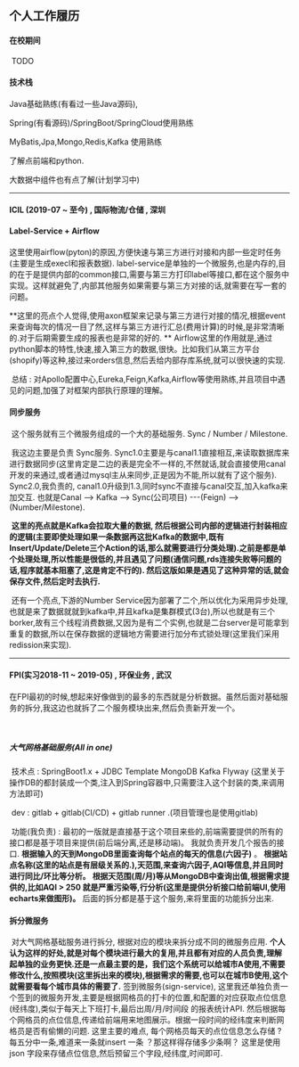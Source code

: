 ## 								个人工作履历



####  在校期间

​	TODO



#### 技术栈

  Java基础熟练(有看过一些Java源码),

  Spring(有看源码)/SpringBoot/SpringCloud使用熟练

  MyBatis,Jpa,Mongo,Redis,Kafka 使用熟练

  了解点前端和python.

   大数据中组件也有点了解(计划学习中)	

------



####  ICIL (2019-07 ~ 至今) ,  国际物流/仓储 ,  深圳

####    Label-Service + Airflow

​	 	这里使用airflow(pyton)的原因,方便快速与第三方进行对接和内部一些定时任务(主要是生成execl和报表数据).   label-service是单独的一个微服务,也是内存的,目的在于是提供内部的common接口,需要与第三方打印label等接口,都在这个服务中实现。这样就避免了,内部其他服务如果需要与第三方对接的话,就需要在写一套的问题。

​         **这里的亮点个人觉得,使用axon框架来记录与第三方进行对接的情况,根据event来查询每次的情况一目了然,这样与第三方进行汇总(费用计算)的时候,是非常清晰的.对于后期需要生成的报表也是非常的好的. **  Airflow这里的作用就是,通过python脚本的特性,快速,接入第三方的数据,很快。比如我们从第三方平台(shopify)等这种,接过来orders信息,然后丢给内部存库系统,就可以很快速的实现.

​        总结 :  对Apollo配置中心,Eureka,Feign,Kafka,Airflow等使用熟练,并且项目中遇见的问题,加强了对框架内部执行原理的理解。



####   同步服务

​	  这个服务就有三个微服务组成的一个大的基础服务. Sync / Number / Milestone.

​      我这边主要是负责 Sync服务. Sync1.0主要是与canal1.1直接相互,来读取数据库来进行数据同步(这里肯定是二边的表是完全不一样的,不然就话,就会直接使用canal开发的来通过,或者通过mysql主从来同步,正是因为不能,所以就有了这个服务).  Sync2.0,我负责的, canal1.0升级到1.3,同时sync不直接与canal交互,加入kafka来加交互.  也就是Canal --> Kafka --> Sync(公司项目)  ---(Feign) --> (Number/Milestone). 

​    **这里的亮点就是Kafka会拉取大量的数据, 然后根据公司内部的逻辑进行封装相应的逻辑(主要即使处理如果一条数据再这批Kafka的数据中,既有Insert/Update/Delete三个Action的话,那么就需要进行分类处理).之前是都是单个处理处理,所以性能是很低的,并且遇见了问题(通信问题,rds连接失败等问题的话,程序就基本阻塞了,这是肯定不行的). 然后这版如果是遇见了这种异常的话,就会保存文件,然后定时去执行.**

​       还有一个亮点,下游的Number Service因为部署了二个,所以优化为采用异步处理,也就是来了数据就就到kafka中,并且kafka是集群模式(3台),所以也就是有三个borker,故有三个线程消费数据,又因为是有二个实例,也就是二台server是可能拿到重复的数据,所以在保存数据的逻辑地方需要进行加分布式锁处理(这里我们采用redission来实现).

------



####  FPI(实习2018-11  ~  2019-05) , 环保业务 , 武汉

​		在FPI最初的时候,想起来好像做到的最多的东西就是分析数据。虽然后面对基础服务的拆分,我这边也就拆了二个服务模块出来,然后负责新开发一个。

​		

##### 	 大气网格基础服务(All in one)

​	 技术点 :  SpringBoot1.x + JDBC Template  MongoDB  Kafka Flyway  (这里关于操作DB的都封装成一个类,注入到Spring容器中,只需要注入这个封装的类,来调用方法即可)

​	dev : gitlab + gitlab(CI/CD) + gitlab runner .(项目管理也是使用gitlab)		

​	功能(我负责) : 最初的一版就是直接基于这个项目来些的,前端需要提供的所有的接口都是基于项目来提供(前后端分离,还是移动端)。 我就负责开发几个报告的接口.  **根据输入的天到MongoDB里面查询每个站点的每天的信息(六因子)** 。 **根据站点名称(这里的站点是有层级关系的.),天范围,来查询六因子,AQI等信息,并且同时进行同比/环比等分析。**   **根据天范围(周/月)等从MongoDB中查询出值,根据需求提供的,比如AQI > 250 就是严重污染等,行分析(这里是提供分析接口给前端UI,使用echarts来做图形)。** 后面的拆分都是基于这个服务,来将里面的功能拆分出来.



####  拆分微服务

​    对大气网格基础服务进行拆分, 根据对应的模块来拆分成不同的微服务应用. **个人认为这样的好处,就是对每个模块进行最大的复用,并且都有对应的人员负责,理解起单独的业务更快.还是一点最主要的是，我们这个系统可以给城市A使用,不需要修改什么,按照模块(这里拆出来的模块),根据需求的需要,也可以在城市B使用,这个就需要看每个城市具体的需要了.**     签到微服务(sign-service), 这里我还单独负责一个签到的微服务开发,主要是根据网格员的打卡的位置,和配置的对应获取点位信息(经纬度),类似于每天上下班打卡,最后出周/月/时间段 的报表统计API. 然后根据每个网格员的点位信息,传递给前端用来地图展示。根据一段时间的经纬度来判断网格员是否有偷懒的问题. 这里主要的难点, 每个网格员每天的点位信息怎么存储 ?  每五分中一条,难道来一条就insert 一条 ？那这样得存储多少条啊？ 这里是使用 json 字段来存储点位信息,然后预留三个字段,经纬度,时间即可.